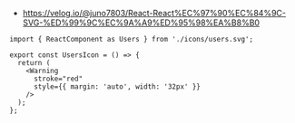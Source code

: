 - https://velog.io/@juno7803/React-React%EC%97%90%EC%84%9C-SVG-%ED%99%9C%EC%9A%A9%ED%95%98%EA%B8%B0
```tsx
import { ReactComponent as Users } from './icons/users.svg';

export const UsersIcon = () => {
  return (
    <Warning
      stroke="red"
      style={{ margin: 'auto', width: '32px' }}
    />
  );
};
```

